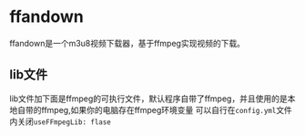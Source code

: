 # ffandown 

ffandown是一个m3u8视频下载器，基于ffmpeg实现视频的下载。

## lib文件

lib文件加下面是ffmpeg的可执行文件，默认程序自带了ffmpeg，并且使用的是本地自带的ffmpeg,如果你的电脑存在ffmpeg环境变量
可以自行在`config.yml`文件内关闭`useFFmpegLib: flase`